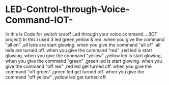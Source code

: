 # LED-Control-through-Voice-Command-IOT-
In this is Code for switch on/off Led through your voice command....(IOT project)
In this i used 3 led green,yellow & red .when you give the command "all on" ,all leds are start glowing.
when you give the command "all of" ,all leds are turned off.
when you give the command "red" ,red led is start glowing.
when you give the command "yellow" ,yellow led is start glowing.
when you give the command "green" ,green led is start glowing.
when you give the command "off red" ,red led get turned off.
when you give the command "off green" ,green led get turned off.
when you give the command "off yellow" ,yellow led get turned off.
